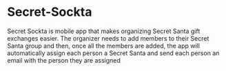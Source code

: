 # Secret-Sockta
Secret Sockta is mobile app that makes organizing Secret Santa gift exchanges easier. The organizer needs to add members to their Secret Santa group and then, once all the members are added, the app will automatically assign each person a Secret Santa and send each person an email with the person they are assigned
